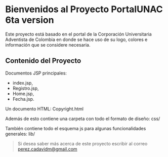 # Bienvenidos al Proyecto PortalUNAC 6ta version #
Este proyecto está basado en el portal de la Corporación Universitaria Adventista de Colombia en donde se hace uso de su logo, colores e información que se considere necesaria.

## Contenido del Proyecto ##

Documentos JSP principales:
- index.jsp,
- Registro.jsp,
- Home.jsp,
- Fecha.jsp.

Un documento HTML: 
Copyright.html

Además de esto contiene una carpeta con todo el formato de diseño: css/

También contiene todo el esquema js para algunas funcionalidades generales: lib/


> Si desea saber más acerca de este proyecto escribir al correo perez.cadavidm@gmail.com



